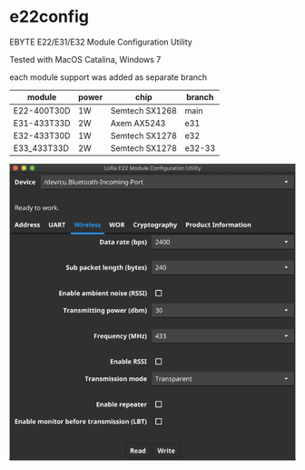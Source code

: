 # e22config
EBYTE E22/E31/E32 Module Configuration Utility

Tested with MacOS Catalina, Windows 7

each module support was added as separate branch

module | power | chip | branch
------------ | ------------ | ------------- | -------------
E22-400T30D | 1W | Semtech SX1268 | main
E31-433T33D | 2W | Axem AX5243 | e31
E32-433T30D | 1W | Semtech SX1278 | e32
E33_433T33D | 2W | Semtech SX1278 | e32-33

<img src="preview.jpg" alt="Preview (MacOS)"/>
